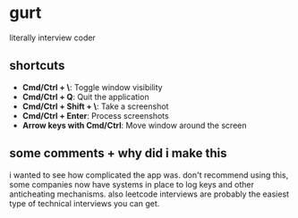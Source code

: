 # gurt

literally interview coder

## shortcuts

- **Cmd/Ctrl + \\**: Toggle window visibility
- **Cmd/Ctrl + Q**: Quit the application
- **Cmd/Ctrl + Shift + \\**: Take a screenshot
- **Cmd/Ctrl + Enter**: Process screenshots
- **Arrow keys with Cmd/Ctrl**: Move window around the screen

## some comments + why did i make this

i wanted to see how complicated the app was. don't recommend using this, some companies now have systems in place to log keys and other anticheating mechanisms. also leetcode interviews are probably the easiest type of technical interviews you can get.
